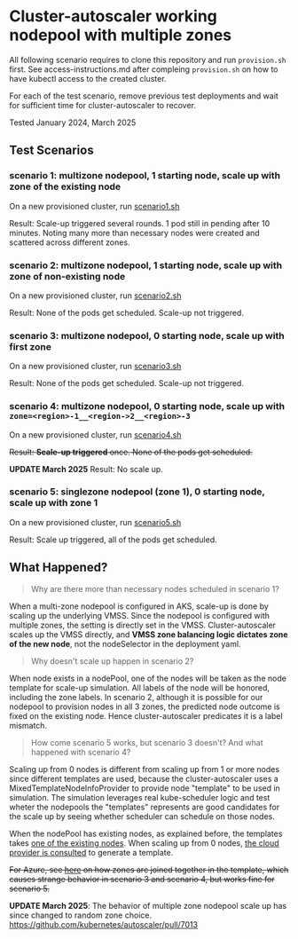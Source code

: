 # Cluster-autoscaler working nodepool with multiple zones

All following scenario requires to clone this repository and run `provision.sh`
first. See access-instructions.md after compleing `provision.sh` on how to
have kubectl access to the created cluster.

For each of the test scenario, remove previous test deployments and wait for
sufficient time for cluster-autoscaler to recover.

Tested January 2024, March 2025

## Test Scenarios

### scenario 1: multizone nodepool, 1 starting node, scale up with zone of the existing node

On a new provisioned cluster, run [scenario1.sh](./scenario2.sh)

Result: Scale-up triggered several rounds. 1 pod still in pending after 10
minutes. Noting many more than necessary nodes were created and scattered across
different zones.

### scenario 2: multizone nodepool, 1 starting node, scale up with zone of non-existing node

On a new provisioned cluster, run [scenario2.sh](./scenario2.sh)

Result: None of the pods get scheduled. Scale-up not triggered.

### scenario 3: multizone nodepool, 0 starting node, scale up with first zone

On a new provisioned cluster, run [scenario3.sh](./scenario3.sh)

Result: None of the pods get scheduled. Scale-up not triggered.

### scenario 4: multizone nodepool, 0 starting node, scale up with `zone=<region>-1__<region->2__<region>-3`

On a new provisioned cluster, run [scenario4.sh](./scenario4.sh)

~~Result: **Scale-up triggered** once. None of the pods get scheduled.~~

**UPDATE March 2025** Result: No scale up.

### scenario 5: singlezone nodepool (zone 1), 0 starting node, scale up with zone 1

On a new provisioned cluster, run [scenario5.sh](./scenario5.sh)

Result: Scale up triggered, all of the pods get scheduled.

## What Happened?

> Why are there more than necessary nodes scheduled in scenario 1?

When a multi-zone nodepool is configured in AKS, scale-up is done by scaling up
the underlying VMSS. Since the nodepool is configured with multiple zones, the
setting is directly set in the VMSS. Cluster-autoscaler scales up the VMSS
directly, and **VMSS zone balancing logic dictates zone of the new node**, not
the nodeSelector in the deployment yaml.

> Why doesn't scale up happen in scenario 2?

When node exists in a nodePool, one of the nodes will be taken as the node
template for scale-up simulation. All labels of the node will be honored,
including the zone labels. In scenario 2, although it is possible for our
nodepool to provision nodes in all 3 zones, the predicted node outcome is fixed
on the existing node. Hence cluster-autoscaler predicates it is a label
mismatch.

> How come scenario 5 works, but scenario 3 doesn't? And what happened with
> scenario 4?

Scaling up from 0 nodes is different from scaling up from 1 or more nodes
since different templates are used, because the cluster-autoscaler uses a
MixedTemplateNodeInfoProvider to provide node "template" to be used in
simulation. The simulation leverages real kube-scheduler logic and test wheter
the nodepools the "templates" represents are good candidates for the scale up
by seeing whether scheduler can schedule on those nodes.

When the nodePool has existing nodes, as explained before, the templates takes
[one of the existing nodes](https://github.com/kubernetes/autoscaler/blob/a2f890247b01a7dd621f3c86642d4e1cfe4d4f40/cluster-autoscaler/processors/nodeinfosprovider/mixed_nodeinfos_processor.go#L125).
When scaling up from 0 nodes,
[the cloud provider is consulted](https://github.com/kubernetes/autoscaler/blob/a2f890247b01a7dd621f3c86642d4e1cfe4d4f40/cluster-autoscaler/processors/nodeinfosprovider/mixed_nodeinfos_processor.go#L155)
to generate a template.

~~For Azure, see [here](https://github.com/kubernetes/autoscaler/blob/a2f890247b01a7dd621f3c86642d4e1cfe4d4f40/cluster-autoscaler/cloudprovider/azure/azure_template.go#L65)
on how zones are joined together in the template, which causes strange behavior
in scenario 3 and scenario 4, but works fine for scenario 5.~~

**UPDATE March 2025**: The behavior of multiple zone nodepool scale up has since
changed to random zone choice.
https://github.com/kubernetes/autoscaler/pull/7013
